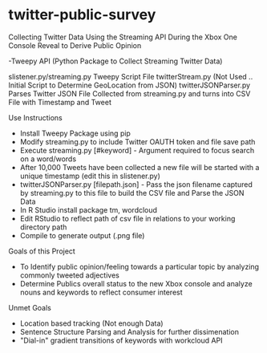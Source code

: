 twitter-public-survey
=====================

Collecting Twitter Data Using the Streaming API During the Xbox One Console Reveal to Derive Public Opinion

-Tweepy API (Python Package to Collect Streaming Twitter Data)

slistener.py/streaming.py Tweepy Script File
twitterStream.py (Not Used .. Initial Script to Determine GeoLocation from JSON)
twitterJSONParser.py Parses Twitter JSON File Collected from streaming.py and turns into CSV File with Timestamp and Tweet


Use Instructions
  - Install Tweepy Package using pip
  - Modify streaming.py to include Twitter OAUTH token and file save path
  - Execute streaming.py [#keyword] - Argument required to focus search on a word/words
  - After 10,000 Tweets have been collected a new file will be started with a unique timestamp (edit this in slistener.py)
  - twitterJSONParser.py [filepath.json] - Pass the json filename captured by streaming.py to this file to build the CSV file and Parse the JSON Data
  - In R Studio install package tm, wordcloud
  - Edit RStudio to reflect path of csv file in relations to your working directory path
  - Compile to generate output (.png file)


Goals of this Project
  - To Identify public opinion/feeling towards a particular topic by analyzing commonly tweeted adjectives
  - Determine Publics overall status to the new Xbox console and analyze nouns and keywords to reflect consumer interest


Unmet Goals
  - Location based tracking (Not enough Data)
  - Sentence Structure Parsing and Analysis for further dissimenation
  - "Dial-in" gradient transitions of keywords with workcloud API
